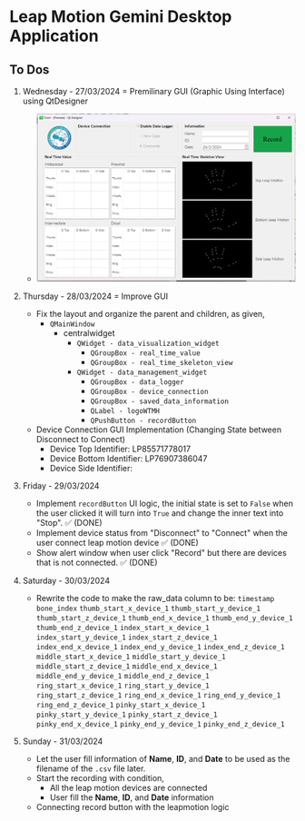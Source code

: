 # Leap Motion Gemini Desktop Application

## To Dos

1. Wednesday - 27/03/2024 = Premilinary GUI (Graphic Using Interface) using QtDesigner

   - ![alt text](<images/image%20(1).png>)

2. Thursday - 28/03/2024 = Improve GUI

   - Fix the layout and organize the parent and children, as given,
     - `QMainWindow`
       - centralwidget
         - `QWidget - data_visualization_widget`
           - `QGroupBox - real_time_value`
           - `QGroupBox - real_time_skeleton_view`
         - `QWidget - data_management_widget`
           - `QGroupBox - data_logger`
           - `QGroupBox - device_connection`
           - `QGroupBox - saved_data_information`
           - `QLabel - logoWTMH`
           - `QPushButton - recordButton`
   - Device Connection GUI Implementation (Changing State between Disconnect to Connect)
     - Device Top Identifier: LP85571778017
     - Device Bottom Identifier: LP76907386047
     - Device Side Identifier:

3. Friday - 29/03/2024

   - Implement `recordButton` UI logic, the initial state is set to `False` when the user clicked it will turn into `True` and change the inner text into "Stop". ✅ (DONE)
   - Implement device status from "Disconnect" to "Connect" when the user connect leap motion device ✅ (DONE)
   - Show alert window when user click "Record" but there are devices that is not connected. ✅ (DONE)

4. Saturday - 30/03/2024

   - Rewrite the code to make the raw_data column to be: `timestamp` `bone_index` `thumb_start_x_device_1` `thumb_start_y_device_1` `thumb_start_z_device_1` `thumb_end_x_device_1` `thumb_end_y_device_1` `thumb_end_z_device_1` `index_start_x_device_1` `index_start_y_device_1` `index_start_z_device_1` `index_end_x_device_1` `index_end_y_device_1` `index_end_z_device_1` `middle_start_x_device_1` `middle_start_y_device_1` `middle_start_z_device_1` `middle_end_x_device_1` `middle_end_y_device_1` `middle_end_z_device_1` `ring_start_x_device_1` `ring_start_y_device_1` `ring_start_z_device_1` `ring_end_x_device_1` `ring_end_y_device_1` `ring_end_z_device_1` `pinky_start_x_device_1` `pinky_start_y_device_1` `pinky_start_z_device_1` `pinky_end_x_device_1` `pinky_end_y_device_1` `pinky_end_z_device_1`

5. Sunday - 31/03/2024
   - Let the user fill information of **Name**, **ID**, and **Date** to be used as the filename of the `.csv` file later.
   - Start the recording with condition,
     - All the leap motion devices are connected
     - User fill the **Name**, **ID**, and **Date** information
   - Connecting record button with the leapmotion logic
